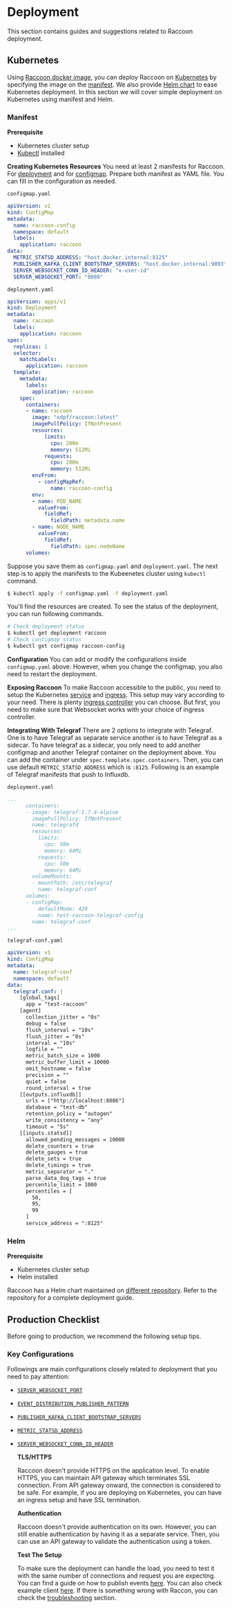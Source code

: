 # Deployment

This section contains guides and suggestions related to Raccoon deployment.

## Kubernetes

Using [Raccoon docker image](https://hub.docker.com/r/odpf/raccoon), you can deploy Raccoon on [Kubernetes](https://kubernetes.io/) by specifying the image on the [manifest](https://kubernetes.io/docs/concepts/workloads/controllers/deployment/#creating-a-deployment). We also provide [Helm chart](https://github.com/odpf/charts/tree/main/stable/raccoon) to ease Kubernetes deployment. In this section we will cover simple deployment on Kubernetes using manifest and Helm.

### Manifest

**Prerequisite**

* Kubernetes cluster setup
* [Kubectl](https://kubernetes.io/docs/tasks/tools/#kubectl) installed

**Creating Kubernetes Resources** You need at least 2 manifests for Raccoon. For [deployment](https://kubernetes.io/docs/concepts/workloads/controllers/deployment) and for [configmap](https://kubernetes.io/docs/tasks/configure-pod-container/configure-pod-configmap/). Prepare both manifest as YAML file. You can fill in the configuration as needed.

`configmap.yaml`

```yaml
apiVersion: v1
kind: ConfigMap
metadata:
  name: raccoon-config
  namespace: default
  labels:
    application: raccoon
data:
  METRIC_STATSD_ADDRESS: "host.docker.internal:8125"
  PUBLISHER_KAFKA_CLIENT_BOOTSTRAP_SERVERS: "host.docker.internal:9093"
  SERVER_WEBSOCKET_CONN_ID_HEADER: "x-user-id"
  SERVER_WEBSOCKET_PORT: "8080"
```

`deployment.yaml`

```yaml
apiVersion: apps/v1
kind: Deployment
metadata:
  name: raccoon
  labels:
    application: raccoon
spec:
  replicas: 1
  selector:
    matchLabels:
      application: raccoon
  template:
    metadata:
      labels:
        application: raccoon
    spec:
      containers:
      - name: raccoon
        image: "odpf/raccoon:latest"
        imagePullPolicy: IfNotPresent
        resources:
            limits:
              cpu: 200m
              memory: 512Mi
            requests:
              cpu: 200m
              memory: 512Mi
        envFrom:
          - configMapRef:
              name: raccoon-config
        env:
        - name: POD_NAME
          valueFrom:
            fieldRef:
              fieldPath: metadata.name
        - name: NODE_NAME
          valueFrom:
            fieldRef:
              fieldPath: spec.nodeName
      volumes:
```

Suppose you save them as `configmap.yaml` and `deployment.yaml`. The next step is to apply the manifests to the Kubeenetes cluster using `kubectl` command.

```bash
$ kubectl apply -f configmap.yaml -f deployment.yaml
```

You'll find the resources are created. To see the status of the deployment, you can run following commands.

```bash
# Check deployment status
$ kubectl get deployment raccoon
# Check configmap status
$ kubectl get configmap raccoon-config
```

**Configuration** You can add or modify the configurations inside `configmap.yaml` above. However, when you change the configmap, you also need to restart the deployment.

**Exposing Raccoon** To make Raccoon accessible to the public, you need to setup the Kubernetes [service](https://kubernetes.io/docs/concepts/services-networking/service/) and [ingress](https://kubernetes.io/docs/concepts/services-networking/ingress/). This setup may vary according to your need. There is plenty [ingress controller](https://kubernetes.io/docs/concepts/services-networking/ingress-controllers/) you can choose. But first, you need to make sure that Websocket works with your choice of ingress controller.

**Integrating With Telegraf** There are 2 options to integrate with Telegraf. One is to have Telegraf as separate service another is to have Telegraf as a sidecar. To have telegraf as a sidecar, you only need to add another configmap and another Telegraf container on the deployment above. You can add the container under `spec.template.spec.containers`. Then, you can use default `METRIC_STATSD_ADDRESS` which is `:8125`. Following is an example of Telegraf manifests that push to Influxdb.

`deployment.yaml`

```yaml
...
      containers:
      - image: telegraf:1.7.4-alpine
        imagePullPolicy: IfNotPresent
        name: telegrafd
        resources:
          limits:
            cpu: 50m
            memory: 64Mi
          requests:
            cpu: 50m
            memory: 64Mi
        volumeMounts:
        - mountPath: /etc/telegraf
          name: telegraf-conf
      volumes:
      - configMap:
          defaultMode: 420
          name: test-raccoon-telegraf-config
        name: telegraf-conf  
...
```

`telegraf-conf.yaml`

```yaml
apiVersion: v1
kind: ConfigMap
metadata:
  name: telegraf-conf
  namespace: default
data:
  telegraf.conf: |
    [global_tags]
      app = "test-raccoon"
    [agent]
      collection_jitter = "0s"
      debug = false
      flush_interval = "10s"
      flush_jitter = "0s"
      interval = "10s"
      logfile = ""
      metric_batch_size = 1000
      metric_buffer_limit = 10000
      omit_hostname = false
      precision = ""
      quiet = false
      round_interval = true
    [[outputs.influxdb]]
      urls = ["http://localhost:8086"]
      database = "test-db"
      retention_policy = "autogen"
      write_consistency = "any"
      timeout = "5s"
    [[inputs.statsd]]
      allowed_pending_messages = 10000
      delete_counters = true
      delete_gauges = true
      delete_sets = true
      delete_timings = true
      metric_separator = "."
      parse_data_dog_tags = true
      percentile_limit = 1000
      percentiles = [
        50,
        95,
        99
      ]
      service_address = ":8125"
```

### Helm

**Prerequisite**

* Kubernetes cluster setup
* Helm installed

Raccoon has a Helm chart maintained on [different repository](https://github.com/odpf/charts/tree/main/stable/raccoon). Refer to the repository for a complete deployment guide.

## Production Checklist

Before going to production, we recommend the following setup tips.

### Key Configurations

Followings are main configurations closely related to deployment that you need to pay attention:

* [`SERVER_WEBSOCKET_PORT`](https://odpf.gitbook.io/raccoon/reference/configurations#server_websocket_port)
* [`EVENT_DISTRIBUTION_PUBLISHER_PATTERN`](https://odpf.gitbook.io/raccoon/reference/configurations#event_distribution_publisher_pattern)
* [`PUBLISHER_KAFKA_CLIENT_BOOTSTRAP_SERVERS`](https://odpf.gitbook.io/raccoon/reference/configurations#publisher_kafka_client_bootstrap_servers)
* [`METRIC_STATSD_ADDRESS`](https://odpf.gitbook.io/raccoon/reference/configurations#metric_statsd_address)
* [`SERVER_WEBSOCKET_CONN_ID_HEADER`](https://odpf.gitbook.io/raccoon/reference/configurations#server_websocket_conn_id_header)

  **TLS/HTTPS**

  Raccoon doesn't provide HTTPS on the application level. To enable HTTPS, you can maintain API gateway which terminates SSL connection. From API gateway onward, the connection is considered to be safe. For example, if you are deploying on Kubernetes, you can have an ingress setup and have SSL termination.

  **Authentication**

  Raccoon doesn't provide authentication on its own. However, you can still enable authentication by having it as a separate service. Then, you can use an API gateway to validate the authentication using a token.

  **Test The Setup**

  To make sure the deployment can handle the load, you need to test it with the same number of connections and request you are expecting. You can find a guide on how to publish events [here](https://odpf.gitbook.io/raccoon/guides/publishing). You can also check example client [here](https://github.com/odpf/raccoon/tree/main/docs/example). If there is something wrong with Raccon, you can check the [troubleshooting](https://odpf.gitbook.io/raccoon/guides/troubleshooting) section.

